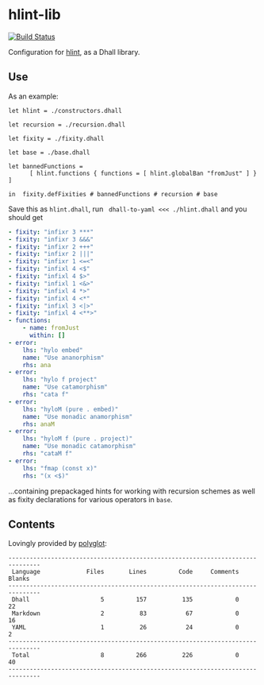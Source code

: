 # hlint-lib

[![Build Status](https://travis-ci.org/vmchale/hlint-lib.svg?branch=master)](https://travis-ci.org/vmchale/hlint-lib)

Configuration for [hlint](http://hackage.haskell.org/package/hlint), as a Dhall
library.

## Use

As an example:

```dhall
let hlint = ./constructors.dhall

let recursion = ./recursion.dhall

let fixity = ./fixity.dhall

let base = ./base.dhall

let bannedFunctions =
      [ hlint.functions { functions = [ hlint.globalBan "fromJust" ] } ]

in  fixity.defFixities # bannedFunctions # recursion # base
```

Save this as `hlint.dhall`, run ` dhall-to-yaml <<< ./hlint.dhall` and you should
get

```yaml
- fixity: "infixr 3 ***"
- fixity: "infixr 3 &&&"
- fixity: "infixr 2 +++"
- fixity: "infixr 2 |||"
- fixity: "infixr 1 <=<"
- fixity: "infixl 4 <$"
- fixity: "infixl 4 $>"
- fixity: "infixl 1 <&>"
- fixity: "infixl 4 *>"
- fixity: "infixl 4 <*"
- fixity: "infixl 3 <|>"
- fixity: "infixl 4 <**>"
- functions:
    - name: fromJust
      within: []
- error:
    lhs: "hylo embed"
    name: "Use ananorphism"
    rhs: ana
- error:
    lhs: "hylo f project"
    name: "Use catamorphism"
    rhs: "cata f"
- error:
    lhs: "hyloM (pure . embed)"
    name: "Use monadic anamorphism"
    rhs: anaM
- error:
    lhs: "hyloM f (pure . project)"
    name: "Use monadic catamorphism"
    rhs: "cataM f"
- error:
    lhs: "fmap (const x)"
    rhs: "(x <$)"
```

...containing prepackaged hints for working with recursion schemes as well as
fixity declarations for various operators in `base`.

## Contents

Lovingly provided by [polyglot](http://github.com/vmchale/polyglot):

```
-------------------------------------------------------------------------------
 Language             Files       Lines         Code     Comments       Blanks
-------------------------------------------------------------------------------
 Dhall                    5         157          135            0           22
 Markdown                 2          83           67            0           16
 YAML                     1          26           24            0            2
-------------------------------------------------------------------------------
 Total                    8         266          226            0           40
-------------------------------------------------------------------------------
```
